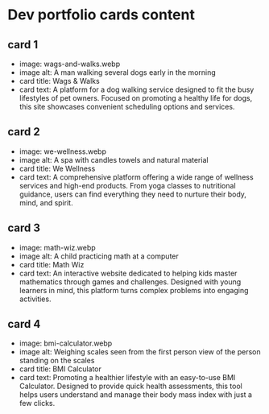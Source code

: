 # Dev portfolio cards content

## card 1

- image: wags-and-walks.webp
- image alt: A man walking several dogs early in the morning
- card title: Wags & Walks
- card text: A platform for a dog walking service designed to fit the busy lifestyles of pet owners. Focused on promoting a healthy life for dogs, this site showcases convenient scheduling options and services.

## card 2

- image: we-wellness.webp
- image alt: A spa with candles towels and natural material
- card title: We Wellness
- card text: A comprehensive platform offering a wide range of wellness services and high-end products. From yoga classes to nutritional guidance, users can find everything they need to nurture their body, mind, and spirit.

## card 3

- image: math-wiz.webp
- image alt: A child practicing math at a computer
- card title: Math Wiz
- card text: An interactive website dedicated to helping kids master mathematics through games and challenges. Designed with young learners in mind, this platform turns complex problems into engaging activities. 

## card 4

- image: bmi-calculator.webp
- image alt: Weighing scales seen from the first person view of the person standing on the scales
- card title: BMI Calculator
- card text: Promoting a healthier lifestyle with an easy-to-use BMI Calculator. Designed to provide quick health assessments, this tool helps users understand and manage their body mass index with just a few clicks.